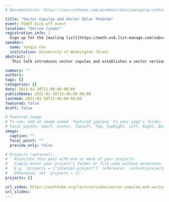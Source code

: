 ```yaml
---
# Documentation: https://sourcethemes.com/academic/docs/managing-content/

title: "Vector Copulas and Vector Sklar Theorem"
event: PIHOT kick-off event
location: "Online (zoom)"
registration_info: |
  Sign up for the [mailing list](https://math.us8.list-manage.com/subscribe/post?u=c9cc3beec9fa57d7299ac161c&id=845fe9abdc) to receive the connection details
speaker:
  name: Yanqin Fan
  institution: University of Washington (Econ)
abstract: |
   This talk introduces vector copulas and establishes a vector version of Sklar's theorem. The latter provides a theoretical justification for the use of vector copulas to characterize nonlinear or rank dependence between a finite number of random vectors (robust to within vector dependence), and to construct multivariate distributions with any given non-overlapping multivariate marginals. We construct Elliptical, Archimedean, and Kendall families of vector copulas and present algorithms to generate data from them. We introduce a concordance ordering for two random vectors with given within-dependence structures and generalize Spearman's rho to random vectors. Finally, we construct empirical vector copulas and show their consistency under mild conditions. 

summary: ""
authors: 
tags: []
categories: []
date: 2021-01-30T11:00:00-08:00
publishDate: 2021-01-18T15:46:00-08:00
lastmod: 2021-01-18T15:46:00-08:00
featured: false
draft: false

# Featured image
# To use, add an image named `featured.jpg/png` to your page's folder.
# Focal points: Smart, Center, TopLeft, Top, TopRight, Left, Right, BottomLeft, Bottom, BottomRight.
image:
  caption: ""
  focal_point: ""
  preview_only: false

# Projects (optional).
#   Associate this post with one or more of your projects.
#   Simply enter your project's folder or file name without extension.
#   E.g. `projects = ["internal-project"]` references `content/project/deep-learning/index.md`.
#   Otherwise, set `projects = []`.
projects: []

url_video: https://mathtube.org/lecture/video/vector-copulas-and-vector-sklar-theorem
url_slides:
---
```

